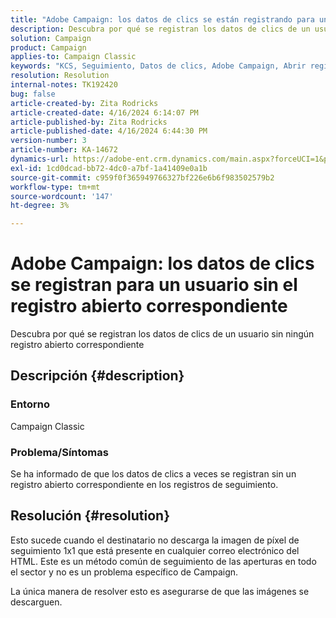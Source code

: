 ```yaml
---
title: "Adobe Campaign: los datos de clics se están registrando para un usuario sin ningún registro abierto correspondiente"
description: Descubra por qué se registran los datos de clics de un usuario sin ningún registro abierto correspondiente
solution: Campaign
product: Campaign
applies-to: Campaign Classic
keywords: "KCS, Seguimiento, Datos de clics, Adobe Campaign, Abrir registro, Aperturas de seguimiento"
resolution: Resolution
internal-notes: TK192420
bug: false
article-created-by: Zita Rodricks
article-created-date: 4/16/2024 6:14:07 PM
article-published-by: Zita Rodricks
article-published-date: 4/16/2024 6:44:30 PM
version-number: 3
article-number: KA-14672
dynamics-url: https://adobe-ent.crm.dynamics.com/main.aspx?forceUCI=1&pagetype=entityrecord&etn=knowledgearticle&id=b00aae1b-1dfc-ee11-a1ff-6045bd0065b6
exl-id: 1cd0dcad-bb72-4dc0-a7bf-1a41409e0a1b
source-git-commit: c959f0f365949766327bf226e6b6f983502579b2
workflow-type: tm+mt
source-wordcount: '147'
ht-degree: 3%

---
```


# Adobe Campaign: los datos de clics se registran para un usuario sin el registro abierto correspondiente


Descubra por qué se registran los datos de clics de un usuario sin ningún registro abierto correspondiente

## Descripción {#description}


### Entorno

Campaign Classic

### Problema/Síntomas

Se ha informado de que los datos de clics a veces se registran sin un registro abierto correspondiente en los registros de seguimiento.


## Resolución {#resolution}


Esto sucede cuando el destinatario no descarga la imagen de píxel de seguimiento 1x1 que está presente en cualquier correo electrónico del HTML. Este es un método común de seguimiento de las aperturas en todo el sector y no es un problema específico de Campaign.

La única manera de resolver esto es asegurarse de que las imágenes se descarguen.
